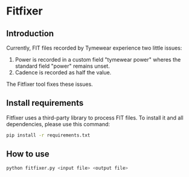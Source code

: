 # Fitfixer

## 

## Introduction

Currently, FIT files recorded by Tymewear experience two little issues:

1. Power is recorded in a custom field "tymewear power" wheres the standard field "power" remains unset.
2. Cadence is recorded as half the value.

The Fitfixer tool fixes these issues.

## Install requirements

Fitfixer uses a third-party library to process FIT files. To install it and all dependencies, please use this command:

```bash
pip install -r requirements.txt
```

## How to use

```bash
python fitfixer.py <input file> <output file>
```
